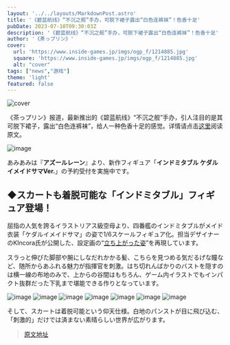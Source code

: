 ```yaml
---
layout: '../../layouts/MarkdownPost.astro'
title: '《碧蓝航线》“不沉之舰”手办，可脱下裙子露出“白色连裤袜”！色香十足'
pubDate: 2023-07-10T09:30:03Z
description: '《碧蓝航线》“不沉之舰”手办，可脱下裙子露出“白色连裤袜”！色香十足'
author: '《茶っプリン》'
cover:
  url: 'https://www.inside-games.jp/imgs/ogp_f/1214885.jpg'
  square: 'https://www.inside-games.jp/imgs/ogp_f/1214885.jpg'
  alt: "cover"
tags: ["news","游戏"]
theme: 'light'
featured: false
---
```


![cover](https://www.inside-games.jp/imgs/ogp_f/1214885.jpg)

《茶っプリン》报道，最新推出的《碧蓝航线》“不沉之舰”手办，引人注目的是其可脱下裙子，露出“白色连裤袜”，给人一种色香十足的感觉。详情请点击[这里](https://www.inside-games.jp/article/2023/07/10/147121.html)阅读原文。

![image](https://www.inside-games.jp/imgs/zoom/1214867.jpg)

あみあみは『**アズールレーン**』より、新作フィギュア「**インドミタブル ケダルイメイドサマVer.**」の予約受付を実施中です。

## ◆スカートも着脱可能な「インドミタブル」フィギュア登場！

屈指の人気を誇るイラストリアス級空母より、四番艦のインドミタブルがメイド衣装「ケダルイメイドサマ」の姿で1/6スケールフィギュア化。担当デザイナーのKIncora氏が公開した、設定画の“[立ち上がった姿](https://twitter.com/KIncoraK/status/1530016714251194368)”を再現しています。

スラっと伸びた脚部や腕にしなだれかかる髪、こちらを見つめる気だるげな瞳など、随所からあふれる魅力が指揮官を刺激。はち切れんばかりのバストを隠すのは横一線の布地のみで、上からの谷間はもちろん、ゲーム内イラストでもインパクト抜群だった下乳まで堪能できる作りとなっています。

![image](https://www.inside-games.jp/imgs/zoom/1214868.jpg)
![image](https://www.inside-games.jp/imgs/zoom/1214871.jpg)
![image](https://www.inside-games.jp/imgs/zoom/1214873.jpg)
![image](https://www.inside-games.jp/imgs/zoom/1214874.jpg)
![image](https://www.inside-games.jp/imgs/zoom/1214875.jpg)
![image](https://www.inside-games.jp/imgs/zoom/1214876.jpg)
![image](https://www.inside-games.jp/imgs/zoom/1214882.jpg)

そして、スカートは着脱可能という仰天仕様。白地のパンストが目に飛び込む、「刺激的」だけでは済まない素晴らしい世界が広がります。

>[原文地址](https://www.inside-games.jp/article/2023/07/10/147121.html)  